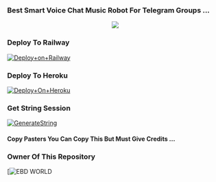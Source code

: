 ### Best Smart Voice Chat Music Robot For Telegram Groups ...


<p align="center"><a href="https://t.me/bhairavowner"><img src="https://te.legra.ph/file/dc26ba224897271279e81.jpg"></a></p>




### Deploy To Railway

[![Deploy+on+Railway](https://railway.app/button.svg)](https://railway.app/new/template?template=https://github.com/MrAdityaXD/AdityaPlayer&envs=API_ID,API_HASH,BOT_TOKEN,STRING_SESSION)


### Deploy To Heroku

[![Deploy+On+Heroku](https://www.herokucdn.com/deploy/button.svg)](https://heroku.com/deploy?template=https://github.com/gujzarji524/AdityaPlayer)



### Get String Session

[![GenerateString](https://img.shields.io/badge/repl.it-generateString-yellowgreen)](https://replit.com/@AdityaHalder/StringSession)



#### Copy Pasters You Can Copy This But Must Give Credits ...

### Owner Of This Repository
[![EBD WORLD](https://te.legra.ph/file/dc26ba224897271279e81.jpg)
